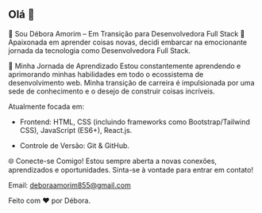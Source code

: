 ## Olá 👋

🌟 Sou Débora Amorim – Em Transição para Desenvolvedora Full Stack 🚀
Apaixonada em aprender coisas novas, decidi embarcar na emocionante jornada da tecnologia como Desenvolvedora Full Stack.

🌱 Minha Jornada de Aprendizado
Estou constantemente aprendendo e aprimorando minhas habilidades em todo o ecossistema de desenvolvimento web. Minha transição de carreira é impulsionada por uma sede de conhecimento e o desejo de construir coisas incríveis.

Atualmente focada em:

- Frontend: HTML, CSS (incluindo frameworks como Bootstrap/Tailwind CSS), JavaScript (ES6+), React.js.

- Controle de Versão: Git & GitHub.

🌐 Conecte-se Comigo!
Estou sempre aberta a novas conexões, aprendizados e oportunidades. Sinta-se à vontade para entrar em contato!

Email: deboraamorim855@gmail.com

Feito com ❤️ por Débora.

